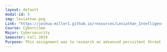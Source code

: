 ```yaml
---
layout: default
modal-id: 5
img: leviathan.png
Link: "https://joshua-miller1.github.io/resources/Leviathan_Intelligence_Report.pdf"
Course: Cybercrime
Major: Cybersecurity
Semester: Fall 2019
Purpose: This assignment was to research an advanced persistent threat (APT) group and write a report on the findings. This APT group was found to be an alleged state sponsored group for China because this groups interests are aligned with China's One Belt, One Road initiative.  
---
```

